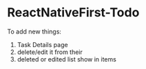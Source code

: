 # ReactNativeFirst-Todo
To add new things:
1) Task Details page
2) delete/edit it from their 
3) deleted or edited list show in items
